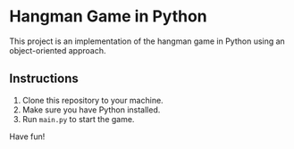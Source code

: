 # Hangman Game in Python

This project is an implementation of the hangman game in Python using an object-oriented approach.

## Instructions

1. Clone this repository to your machine.
2. Make sure you have Python installed.
3. Run `main.py` to start the game.

Have fun!

